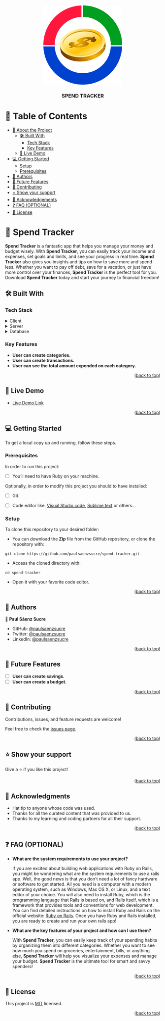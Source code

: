 <a name="readme-top"></a>

<div align="center">
  <img src="./public/logo.svg" alt="logo" width="256"  height="auto" />
  <br/>

  <h3><b>SPEND TRACKER</b></h3>

</div>

# 📗 Table of Contents

- [📖 About the Project](#about-project)
  - [🛠 Built With](#built-with)
    - [Tech Stack](#tech-stack)
    - [Key Features](#key-features)
  - [🚀 Live Demo](#live-demo)
- [💻 Getting Started](#getting-started)
  - [Setup](#setup)
  - [Prerequisites](#prerequisites)
- [👥 Authors](#authors)
- [🔭 Future Features](#future-features)
- [🤝 Contributing](#contributing)
- [⭐️ Show your support](#support)
- [🙏 Acknowledgements](#acknowledgements)
- [❓ FAQ (OPTIONAL)](#faq)
- [📝 License](#license)

# 📖 Spend Tracker <a name="about-project"></a>

**Spend Tracker** is a fantastic app that helps you manage your money and budget wisely. With **Spend Tracker**, you can easily track your income and expenses, set goals and limits, and see your progress in real time. **Spend Tracker** also gives you insights and tips on how to save more and spend less. Whether you want to pay off debt, save for a vacation, or just have more control over your finances, **Spend Tracker** is the perfect tool for you. Download **Spend Tracker** today and start your journey to financial freedom!

## 🛠 Built With <a name="built-with"></a>

### Tech Stack <a name="tech-stack"></a>

<details>
  <summary>Client</summary>
  <ul>
    <li><a href="https://rubyonrails.org/">Ruby on Rails</a></li>
  </ul>
</details>

<details>
  <summary>Server</summary>
  <ul>
    <li><a href="https://rubyonrails.org/">Ruby on Rails</a></li>
  </ul>
</details>

<details>
<summary>Database</summary>
  <ul>
    <li><a href="https://www.postgresql.org/">PostgreSQL</a></li>
  </ul>
</details>

### Key Features <a name="key-features"></a>

- **User can create categories.**
- **User can create transactions.**
- **User can see the total amount expended on each category.**

<p align="right">(<a href="#readme-top">back to top</a>)</p>

## 🚀 Live Demo <a name="live-demo"></a>

- [Live Demo Link](https://pss-spend-tracker.onrender.com)

<p align="right">(<a href="#readme-top">back to top</a>)</p>

## 💻 Getting Started <a name="getting-started"></a>

To get a local copy up and running, follow these steps.

### Prerequisites

In order to run this project:

- [ ] You’ll need to have Ruby on your machine.

Optionally, in order to modify this project you should to have installed:

- [ ] Git.

- [ ] Code editor like: [Visual Studio code](https://code.visualstudio.com/), [Sublime text](https://www.sublimetext.com/) or others...

### Setup

To clone this repository to your desired folder:

- You can download the **Zip** file from the GitHub repository, or clone the repository with:

```console
git clone https://github.com/paulsaenzsucre/spend-tracker.git
```

- Access the cloned directory with:

```console
cd spend-tracker
```

- Open it with your favorite code editor.

<p align="right">(<a href="#readme-top">back to top</a>)</p>

## 👥 Authors <a name="authors"></a>

👤 **Paul Sáenz Sucre**

- GitHub: [@paulsaenzsucre](https://github.com/paulsaenzsucre)
- Twitter: [@paulsaenzsucre](https://twitter.com/paulsaenzsucre)
- LinkedIn: [@paulsaenzsucre](https://www.linkedin.com/in/paulsaenzsucre)


<p align="right">(<a href="#readme-top">back to top</a>)</p>

## 🔭 Future Features <a name="future-features"></a>

- [ ] **User can create savings.**
- [ ] **User can create a budget.**

<p align="right">(<a href="#readme-top">back to top</a>)</p>

## 🤝 Contributing <a name="contributing"></a>

Contributions, issues, and feature requests are welcome!

Feel free to check the [issues page](../../issues/).

<p align="right">(<a href="#readme-top">back to top</a>)</p>

## ⭐️ Show your support <a name="support"></a>

Give a ⭐️ if you like this project!

<p align="right">(<a href="#readme-top">back to top</a>)</p>

## 🙏 Acknowledgments <a name="acknowledgements"></a>

- Hat tip to anyone whose code was used.
- Thanks for all the curated content that was provided to us.
- Thanks to my learning and coding partners for all their support.

<p align="right">(<a href="#readme-top">back to top</a>)</p>

## ❓ FAQ (OPTIONAL) <a name="faq"></a>

- **What are the system requirements to use your project?**

  If you are excited about building web applications with Ruby on Rails, you might be wondering what are the system requirements to use a rails app. Well, the good news is that you don't need a lot of fancy hardware or software to get started. All you need is a computer with a modern operating system, such as Windows, Mac OS X, or Linux, and a text editor of your choice. You will also need to install Ruby, which is the programming language that Rails is based on, and Rails itself, which is a framework that provides tools and conventions for web development. You can find detailed instructions on how to install Ruby and Rails on the official website: [Ruby on Rails](https://rubyonrails.org/). Once you have Ruby and Rails installed, you are ready to create and run your own rails app!

- **What are the key features of your project and how can I use them?**

  With **Spend Tracker**, you can easily keep track of your spending habits by organizing them into different categories. Whether you want to see how much you spend on groceries, entertainment, bills, or anything else, **Spend Tracker** will help you visualize your expenses and manage your budget. **Spend Tracker** is the ultimate tool for smart and savvy spenders!

<p align="right">(<a href="#readme-top">back to top</a>)</p>

## 📝 License <a name="license"></a>

This project is [MIT](./LICENSE) licensed.

<p align="right">(<a href="#readme-top">back to top</a>)</p>
